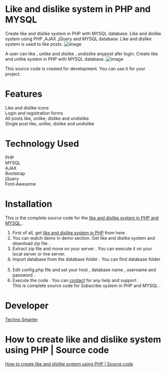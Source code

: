 # Like and dislike system in PHP and MYSQL
Create like and dislike system in PHP with MYSQL database. Like and dislike system using PHP ,AJAX ,jQuery and MYSQL database. Like and dislike system is used to like posts.
![image](https://user-images.githubusercontent.com/41726733/214283783-c5428a9a-f6d6-40d9-bd95-18c4f7acf313.png)

A user can like , unlike and dislike , undislike anypost afer login. Create like and unlike system in PHP with MYSQL database. 
![image](https://user-images.githubusercontent.com/41726733/214283819-660e9f82-6424-4f15-85e3-3f51e51861dd.png)

This source code is created for development. You can use it for your project.
# Features
Like and dislike icons<br>
Login and registration forms <br>
All posts like, unlike, dislike and undislike <br>
Single post like, unlike, dislike and undislike <br>
# Technology Used
PHP <br>
MYSQL <br>
AJAX <br>
Bootstrap <br>
jQuery<br> 
Font-Awesome<br> 

# Installation
This is the complete source code for the <a href="https://technosmarter.com/item/how-to-create-like-and-dislike-system-using-php-source-code">like and dislike system in PHP and MYSQL </a>.<br>
1. First of all, get <a href="https://technosmarter.com/item/how-to-create-like-and-dislike-system-using-php-source-code">like and dislike system in PHP</a> from here .<br>
2. You can watch demo in demo section. Get like and dislike system and download zip file .<br>
3. Extract zip file and move on your server . You can execute it on your local server or live server.<br>
4. Import database from the database folder . You can find database folder .<br>
5. Edit config.php file and set your host , database name , username and password .<br>
6. Execute the code . You can <a href="https://technosmarter.com/contact">contact</a> for any help and support .<br>
 This is complete source code for Subscribe system in PHP and MYSQL .
# Developer
<a href="https://technosmarter.com/">Techno Smarter</a>
# How to create like and dislike system using PHP | Source code
<a href="https://technosmarter.com/item/how-to-create-like-and-dislike-system-using-php-source-code">How to create like and dislike system using PHP | Source code</a>
